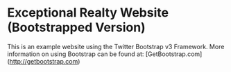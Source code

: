 # Exceptional Realty Website (Bootstrapped Version)
This is an example website using the Twitter Bootstrap v3 Framework.
More information on using Bootstrap can be found at: [GetBootstrap.com] (http://getbootstrap.com)
